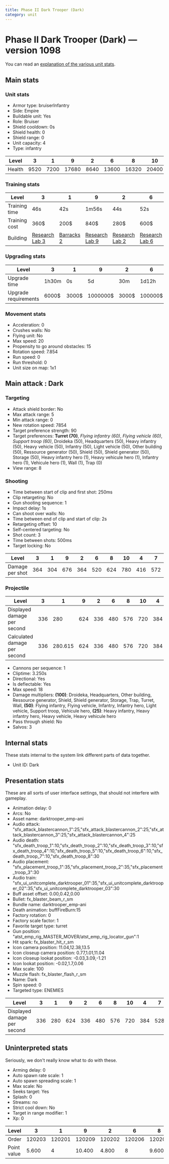 ```yaml
---
title: Phase II Dark Trooper (Dark)
category: unit
---
```


# Phase II Dark Trooper (Dark) — version 1098

You can read an [explanation  of the various unit stats](unitexplained.md).

## Main stats

### Unit stats

  * Armor type: bruiserInfantry
  * Side: Empire
  * Buildable unit: Yes
  * Role: Bruiser
  * Shield cooldown: 0s
  * Shield health: 0
  * Shield range: 0
  * Unit capacity: 4
  * Type: infantry

|Level |3   |1   |9    |2   |6    |8    |10   |4    |7    |5    |
|------|----|----|-----|----|-----|-----|-----|-----|-----|-----|
|Health|9520|7200|17680|8640|13600|16320|20400|10880|14960|12240|


### Training stats

|Level        |3                                      |1                                |9                                      |2                                      |6                                      |8                                      |10                                      |4                                      |7                                      |5                                      |
|-------------|---------------------------------------|---------------------------------|---------------------------------------|---------------------------------------|---------------------------------------|---------------------------------------|----------------------------------------|---------------------------------------|---------------------------------------|---------------------------------------|
|Training time|46s                                    |42s                              |1m56s                                  |44s                                    |52s                                    |1m52s                                  |2m                                      |48s                                    |54s                                    |50s                                    |
|Training cost|360$                                   |200$                             |840$                                   |280$                                   |600$                                   |800$                                   |920$                                    |440$                                   |680$                                   |520$                                   |
|Building     |[Research Lab 3](empireOffenseLab.html)|[Barracks 2](empireBarracks.html)|[Research Lab 9](empireOffenseLab.html)|[Research Lab 2](empireOffenseLab.html)|[Research Lab 6](empireOffenseLab.html)|[Research Lab 8](empireOffenseLab.html)|[Research Lab 10](empireOffenseLab.html)|[Research Lab 4](empireOffenseLab.html)|[Research Lab 7](empireOffenseLab.html)|[Research Lab 5](empireOffenseLab.html)|


### Upgrading stats

|Level               |3    |1    |9       |2    |6      |8      |10      |4     |7      |5     |
|--------------------|-----|-----|--------|-----|-------|-------|--------|------|-------|------|
|Upgrade time        |1h30m|0s   |5d      |30m  |1d12h  |3d12h  |1w1d    |5h    |2d12h  |10h   |
|Upgrade requirements|6000$|3000$|1000000$|3000$|100000$|320000$|1750000$|12500$|160000$|25000$|


### Movement stats

  * Acceleration: 0
  * Crushes walls: No
  * Flying unit: No
  * Max speed: 20
  * Propensity to go around obstacles: 15
  * Rotation speed: 7.854
  * Run speed: 0
  * Run threshold: 0
  * Unit size on map: 1x1

## Main attack : Dark

### Targeting

  * Attack shield border: No
  * Max attack range: 5
  * Min attack range: 0
  * New rotation speed: 7854
  * Target preference strength: 90
  * Target preferences: **Turret (70)**, _Flying infantry (60)_, _Flying vehicle (60)_, _Support troop (60)_, Droideka (50), Headquarters (50), Heavy infantry (50), Heavy vehicle (50), Infantry (50), Light vehicle (50), Other building (50), Ressource generator (50), Shield (50), Shield generator (50), Storage (50), Heavy infantry hero (1), Heavy vehicule hero (1), Infantry hero (1), Vehicule hero (1), Wall (1), Trap (0)
  * View range: 8

### Shooting

  * Time between start of clip and first shot: 250ms
  * Clip retargeting: No
  * Gun shooting sequence: 1
  * Impact delay: 1s
  * Can shoot over walls: No
  * Time between end of clip and start of clip: 2s
  * Retargeting offset: 10
  * Self-centered targeting: No
  * Shot count: 3
  * Time between shots: 500ms
  * Target locking: No

|Level          |3  |1  |9  |2  |6  |8  |10 |4  |7  |5  |
|---------------|---|---|---|---|---|---|---|---|---|---|
|Damage per shot|364|304|676|364|520|624|780|416|572|468|


### Projectile

|Level                       |3  |1      |9  |2  |6  |8  |10 |4  |7  |5  |
|----------------------------|---|-------|---|---|---|---|---|---|---|---|
|Displayed damage per second |336|280    |624|336|480|576|720|384|528|432|
|Calculated damage per second|336|280.615|624|336|480|576|720|384|528|432|


  * Cannons per sequence: 1
  * Cliptime: 3.250s
  * Directional: Yes
  * Is deflectable: Yes
  * Max speed: 18
  * Damage multipliers: **(100)**: Droideka, Headquarters, Other building, Ressource generator, Shield, Shield generator, Storage, Trap, Turret, Wall, **(50)**: Flying infantry, Flying vehicle, Infantry, Infantry hero, Light vehicle, Support troop, Vehicule hero, **(25)**: Heavy infantry, Heavy infantry hero, Heavy vehicle, Heavy vehicule hero
  * Pass through shield: No
  * Salvos: 3

## Internal stats

These stats internal to the system link different parts of data together.

  * Unit ID: Dark

## Presentation stats

These are all sorts of user interface settings, that should not interfere with gameplay.

  * Animation delay: 0
  * Arcs: No
  * Asset name: darktrooper_emp-ani
  * Audio attack: "sfx_attack_blastercannon_1":25,"sfx_attack_blastercannon_2":25,"sfx_attack_blastercannon_3":25,"sfx_attack_blastercannon_4":25
  * Audio death: "sfx_death_troop_1":10,"sfx_death_troop_2":10,"sfx_death_troop_3":10,"sfx_death_troop_4":10,"sfx_death_troop_5":10,"sfx_death_troop_6":10,"sfx_death_troop_7":10,"sfx_death_troop_8":30
  * Audio placement: "sfx_placement_troop_1":35,"sfx_placement_troop_2":35,"sfx_placement_troop_3":30
  * Audio train: "sfx_ui_unitcomplete_darktrooper_01":35,"sfx_ui_unitcomplete_darktrooper_02":35,"sfx_ui_unitcomplete_darktrooper_03":30
  * Buff asset offset: 0.00,0.42,0.00
  * Bullet: fx_blaster_beam_r_sm
  * Bundle name: darktrooper_emp-ani
  * Death animation: buffFireBurn:15
  * Factory rotation: 0
  * Factory scale factor: 1
  * Favorite target type: turret
  * Gun position: "atst_emp_rig_MASTER_MOVER/atst_emp_rig_locator_gun":1
  * Hit spark: fx_blaster_hit_r_sm
  * Icon camera position: 11.04,12.38,13.5
  * Icon closeup camera position: 0.77,1.01,11.04
  * Icon closeup lookat position: -0.03,3.09,-1.21
  * Icon lookat position: -0.02,1.7,0.06
  * Max scale: 100
  * Muzzle flash: fx_blaster_flash_r_sm
  * Name: Dark
  * Spin speed: 0
  * Targeted type: ENEMIES

|Level                      |3  |1  |9  |2  |6  |8  |10 |4  |7  |5  |
|---------------------------|---|---|---|---|---|---|---|---|---|---|
|Displayed damage per second|336|280|624|336|480|576|720|384|528|432|


## Uninterpreted stats

Seriously, we don't really know what to do with these.

  * Arming delay: 0
  * Auto spawn rate scale: 1
  * Auto spawn spreading scale: 1
  * Max scale: No
  * Seeks target: Yes
  * Splash: 0
  * Streams: no
  * Strict cool down: No
  * Target in range modifier: 1
  * Xp: 0

|Level      |3     |1     |9     |2     |6     |8     |10    |4     |7     |5     |
|-----------|------|------|------|------|------|------|------|------|------|------|
|Order      |120203|120201|120209|120202|120206|120208|120210|120204|120207|120205|
|Point value|5.600 |4     |10.400|4.800 |8     |9.600 |12    |6.400 |8.800 |7.200 |


